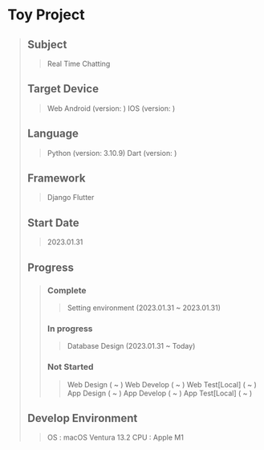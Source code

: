 # Toy Project
>## Subject
>> Real Time Chatting
>
>## Target Device
>> Web
>> Android (version: )
>> IOS (version: )
>
>## Language
>> Python (version: 3.10.9)
>> Dart (version: )
>
>## Framework
>> Django
>> Flutter
> 
> ## Start Date
>> 2023.01.31
>
> ## Progress
>> ### Complete
>>> Setting environment (2023.01.31 ~ 2023.01.31)
>> ### In progress
>>> Database Design (2023.01.31 ~ Today)
>> ### Not Started
>>> Web Design ( ~ )
>>> Web Develop ( ~ )
>>> Web Test[Local] ( ~ )
>>> App Design ( ~ )
>>> App Develop ( ~ ) 
>>> App Test[Local] ( ~ )
>>> 
> ## Develop Environment
>> OS : macOS Ventura 13.2
>> CPU : Apple M1